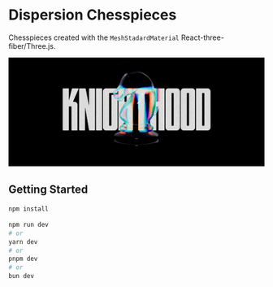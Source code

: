 # Dispersion Chesspieces

Chesspieces created with the `MeshStadardMaterial` React-three-fiber/Three.js.

![Thumbnail](./thumb.png)

## Getting Started

```bash
npm install
```

```bash
npm run dev
# or
yarn dev
# or
pnpm dev
# or
bun dev
```
